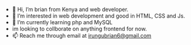 - 👋 Hi, I’m brian from Kenya and web developer.
- 👀 I’m interested in web development and good in HTML, CSS and Js.
- 🌱 I’m currently learning php and MySQL
- im looking to collborate on anything frontend for now. 
- 📫 Reach me through email at irungubrian6@gmail.com
